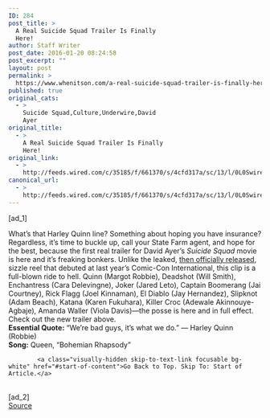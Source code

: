 ```yaml
---
ID: 284
post_title: >
  A Real Suicide Squad Trailer Is Finally
  Here!
author: Staff Writer
post_date: 2016-01-20 08:24:58
post_excerpt: ""
layout: post
permalink: >
  https://www.whenitson.com/a-real-suicide-squad-trailer-is-finally-here/
published: true
original_cats:
  - >
    Suicide Squad,Culture,Underwire,David
    Ayer
original_title:
  - >
    A Real Suicide Squad Trailer Is Finally
    Here!
original_link:
  - >
    http://feeds.wired.com/c/35185/f/661370/s/4cfd317a/sc/13/l/0L0Swired0N0C20A160C0A10Cnew0Esuicide0Esquad0Etrailer0C/story01.htm
canonical_url:
  - >
    http://feeds.wired.com/c/35185/f/661370/s/4cfd317a/sc/13/l/0L0Swired0N0C20A160C0A10Cnew0Esuicide0Esquad0Etrailer0C/story01.htm
---
```

 [ad_1]
<br><div id="start-of-content"><p>What’s that Harley Quinn line? Something about hoping you have insurance? Regardless, it’s time to buckle up, call your State Farm agent, and hope for the best, because the first real trailer for David Ayer’s <em>Suicide Squad</em> movie is here and it’s freaking bonkers. Unlike the leaked, <a href="http://www.wired.com/2015/07/comic-con-suicide-squad/" target="_blank">then officially released</a>, sizzle reel that debuted at last year’s Comic-Con International, this clip is a full-blown ride to hell. Quinn (Margot Robbie), Deadshot (Will Smith), Enchantress (Cara Delevingne), Joker (Jared Leto), Captain Boomerang (Jai Courtney), Rick Flagg (Joel Kinnaman), El Diablo (Jay Hernandez), Slipknot (Adam Beach), Katana (Karen Fukuhara), Killer Croc (Adewale Akinnouye-Agbaje), Amanda Waller (Viola Davis)—the posse is here and in full effect. Check out the new trailer above.<br/><strong>Essential Quote:</strong> “We’re bad guys, it’s what we do.” — Harley Quinn (Robbie)<br/><strong>Song:</strong> Queen, “Bohemian Rhapsody” </p>

			<a class="visually-hidden skip-to-text-link focusable bg-white" href="#start-of-content">Go Back to Top. Skip To: Start of Article.</a>

			
</div>
<br>[ad_2]
<br><a href="http://feeds.wired.com/c/35185/f/661370/s/4cfd317a/sc/13/l/0L0Swired0N0C20A160C0A10Cnew0Esuicide0Esquad0Etrailer0C/story01.htm">Source </a>